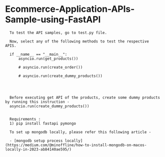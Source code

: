 # Ecommerce-Application-APIs-Sample-using-FastAPI

      To test the API samples, go to test.py file.

      Now, select any of the following methods to test the respective APIS.
      
      if __name__ == "__main__":
          asyncio.run(get_products())

          # asyncio.run(create_order())

          # asyncio.run(create_dummy_products())




      Before executing get API of the products, create some dummy products by running this instruction - 
      asyncio.run(create_dummy_products()) 


      Requirements : 
      1) pip install fastapi pymongo

      To set up mongodb locally, please refer this following article -

      - [mongodb setup process locally](https://medium.com/@minoffline/how-to-install-mongodb-on-macos-locally-in-2023-ab84140ae595/)

      
